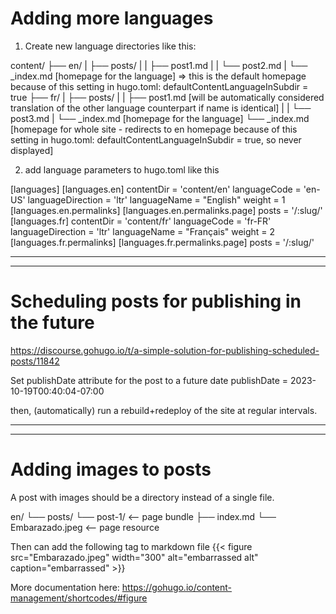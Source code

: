 # Adding more languages
1. Create new language directories like this: 

content/
├── en/
|   ├── posts/
|   |   ├── post1.md
|   |   └── post2.md
|   └── _index.md [homepage for the language] => this is the default homepage because of this setting in hugo.toml: defaultContentLanguageInSubdir = true
├── fr/
|   ├── posts/
|   |   ├── post1.md [will be automatically considered translation of the other language counterpart if name is identical]
|   |   └── post3.md
|   └── _index.md [homepage for the language]
└── _index.md [homepage for whole site - redirects to en homepage because of this setting in hugo.toml: defaultContentLanguageInSubdir = true, so never displayed]

2. add language parameters to hugo.toml like this

[languages]
[languages.en]
  contentDir = 'content/en'
  languageCode = 'en-US'
  languageDirection = 'ltr'
  languageName = "English"
  weight = 1
  [languages.en.permalinks]
  [languages.en.permalinks.page]
    posts = '/:slug/'
[languages.fr]
  contentDir = 'content/fr'
  languageCode = 'fr-FR'
  languageDirection = 'ltr'
  languageName = "Français"
  weight = 2
  [languages.fr.permalinks]
  [languages.fr.permalinks.page]
    posts = '/:slug/'

---------------------------------------------------------
---------------------------------------------------------


# Scheduling posts for publishing in the future
https://discourse.gohugo.io/t/a-simple-solution-for-publishing-scheduled-posts/11842

Set publishDate attribute for the post to a future date
publishDate = 2023-10-19T00:40:04-07:00

then, (automatically) run a rebuild+redeploy of the site at regular intervals.

---------------------------------------------------------
---------------------------------------------------------

# Adding images to posts

A post with images should be a directory instead of a single file.

en/
└── posts/
    └── post-1/           <-- page bundle
        ├── index.md
        └── Embarazado.jpeg    <-- page resource

Then can add the following tag to markdown file
{{< figure src="Embarazado.jpeg" width="300" alt="embarrassed alt" caption="embarrassed" >}}

More documentation here: https://gohugo.io/content-management/shortcodes/#figure

